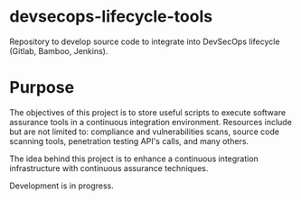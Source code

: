# devsecops-lifecycle-tools
Repository to develop source code to integrate into DevSecOps lifecycle (Gitlab, Bamboo, Jenkins).

# Purpose
The objectives of this project is to store useful scripts to execute software assurance tools in a continuous integration environment. Resources include but are not limited to: compliance and vulnerabilities scans, source code scanning tools, penetration testing API's calls, and many others.

The idea behind this project is to enhance a continuous integration infrastructure with continuous assurance techniques.


Development is in progress.
